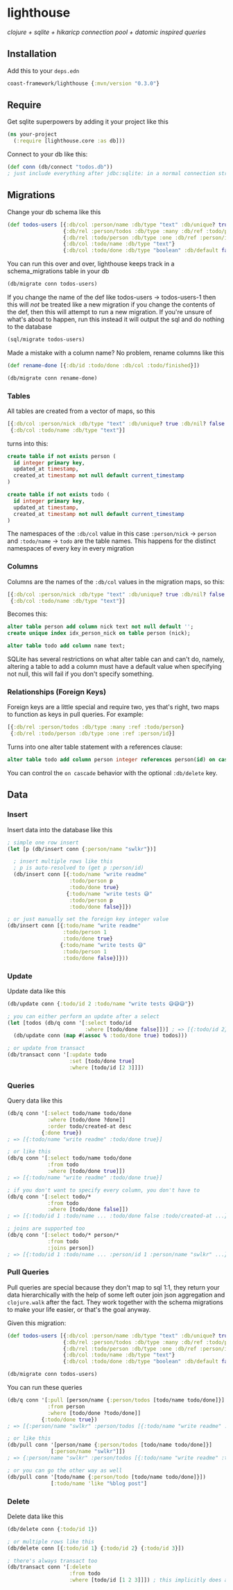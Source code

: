 # lighthouse
_clojure + sqlite + hikaricp connection pool + datomic inspired queries_

## Installation

Add this to your `deps.edn`

```clojure
coast-framework/lighthouse {:mvn/version "0.3.0"}
```

## Require

Get sqlite superpowers by adding it your project like this

```clojure
(ns your-project
  (:require [lighthouse.core :as db]))
```

Connect to your db like this:

```clojure
(def conn (db/connect "todos.db"))
; just include everything after jdbc:sqlite: in a normal connection string
```

## Migrations

Change your db schema like this

```clojure
(def todos-users [{:db/col :person/name :db/type "text" :db/unique? true :db/nil? false}
                  {:db/rel :person/todos :db/type :many :db/ref :todo/person}
                  {:db/rel :todo/person :db/type :one :db/ref :person/id}
                  {:db/col :todo/name :db/type "text"}
                  {:db/col :todo/done :db/type "boolean" :db/default false :db/nil? false}])
```

You can run this over and over, lighthouse keeps track in a schema_migrations table in your db

```clojure
(db/migrate conn todos-users)
```

If you change the name of the def like todos-users -> todos-users-1
then this will *not* be treated like a new migration
if you change the contents of the def, then this will attempt to run a
new migration. If you're unsure of what's about to happen, run this instead it will output the sql and do nothing to the database

```clojure
(sql/migrate todos-users)
```

Made a mistake with a column name? No problem, rename columns like this

```clojure
(def rename-done [{:db/id :todo/done :db/col :todo/finished}])

(db/migrate conn rename-done)
```

### Tables

All tables are created from a vector of maps, so this

```clojure
[{:db/col :person/nick :db/type "text" :db/unique? true :db/nil? false :db/default "''"}
 {:db/col :todo/name :db/type "text"}]
```

turns into this:

```sql
create table if not exists person (
  id integer primary key,
  updated_at timestamp,
  created_at timestamp not null default current_timestamp
)

create table if not exists todo (
  id integer primary key,
  updated_at timestamp,
  created_at timestamp not null default current_timestamp
)
```

The namespaces of the `:db/col` value in this case `:person/nick` -> `person` and `:todo/name` -> `todo` are the table names. This happens for the distinct namespaces of every key in every migration

### Columns

Columns are the names of the `:db/col` values in the migration maps, so this:

```clojure
[{:db/col :person/nick :db/type "text" :db/unique? true :db/nil? false :db/default "''"}
 {:db/col :todo/name :db/type "text"}]
```

Becomes this:

```sql
alter table person add column nick text not null default '';
create unique index idx_person_nick on table person (nick);

alter table todo add column name text;
```

SQLite has several restrictions on what alter table can and can't do, namely, altering a table to add a column must have a default value when specifying not null, this will fail if you don't specify something.

### Relationships (Foreign Keys)

Foreign keys are a little special and require two, yes that's right, two maps to function as keys in pull queries. For example:

```clojure
[{:db/rel :person/todos :db/type :many :ref :todo/person}
 {:db/rel :todo/person :db/type :one :ref :person/id}]
```

Turns into one alter table statement with a references clause:

```sql
alter table todo add column person integer references person(id) on cascade delete;
```

You can control the `on cascade` behavior with the optional `:db/delete` key.

## Data

### Insert

Insert data into the database like this

```clojure
; simple one row insert
(let [p (db/insert conn {:person/name "swlkr"})]

  ; insert multiple rows like this
  ; p is auto-resolved to (get p :person/id)
  (db/insert conn [{:todo/name "write readme"
                    :todo/person p
                    :todo/done true}
                   {:todo/name "write tests 😅"
                    :todo/person p
                    :todo/done false}]})

; or just manually set the foreign key integer value
(db/insert conn [{:todo/name "write readme"
                  :todo/person 1
                  :todo/done true}
                 {:todo/name "write tests 😅"
                  :todo/person 1
                  :todo/done false}]}))
```

### Update

Update data like this

```clojure
(db/update conn {:todo/id 2 :todo/name "write tests 😅😅😅"})

; you can either perform an update after a select
(let [todos (db/q conn '[:select todo/id
                         :where [todo/done false]])] ; => [{:todo/id 2} {:todo/id 3}]
  (db/update conn (map #(assoc % :todo/done true) todos)))

; or update from transact
(db/transact conn '[:update todo
                    :set [todo/done true]
                    :where [todo/id [2 3]]])
```

### Queries

Query data like this

```clojure
(db/q conn '[:select todo/name todo/done
             :where [todo/done ?done]]
             :order todo/created-at desc
           {:done true})
; => [{:todo/name "write readme" :todo/done true}]

; or like this
(db/q conn '[:select todo/name todo/done
             :from todo
             :where [todo/done true]])
; => [{:todo/name "write readme" :todo/done true}]

; if you don't want to specify every column, you don't have to
(db/q conn '[:select todo/*
             :from todo
             :where [todo/done false]])
; => [{:todo/id 1 :todo/name ... :todo/done false :todo/created-at ...}]

; joins are supported too
(db/q conn '[:select todo/* person/*
             :from todo
             :joins person])
; => [{:todo/id 1 :todo/name ... :person/id 1 :person/name "swlkr" ...}]
```

### Pull Queries

Pull queries are special because they don't map to sql 1:1, they return your data hierarchically with the help of some left outer join json aggregation and `clojure.walk` after the fact. They work together with the schema migrations to make your life easier, or that's the goal anyway.

Given this migration:

```clojure
(def todos-users [{:db/col :person/name :db/type "text" :db/unique? true :db/nil? false}
                  {:db/rel :person/todos :db/type :many :db/ref :todo/person}
                  {:db/rel :todo/person :db/type :one :db/ref :person/id}
                  {:db/col :todo/name :db/type "text"}
                  {:db/col :todo/done :db/type "boolean" :db/default false :db/nil? false}])

(db/migrate conn todos-users)
```

You can run these queries

```clojure
(db/q conn '[:pull [person/name {:person/todos [todo/name todo/done]}]
             :from person
             :where [todo/done ?todo/done]]
           {:todo/done true})
; => [{:person/name "swlkr" :person/todos [{:todo/name "write readme" :todo/done true}]}]

; or like this
(db/pull conn '[person/name {:person/todos [todo/name todo/done]}]
              [:person/name "swlkr"]])
; => {:person/name "swlkr" :person/todos [{:todo/name "write readme" :todo/done true}]}

; or you can go the other way as well
(db/pull conn '[todo/name {:person/todo [todo/name todo/done]}])
              [:todo/name 'like "%blog post"]
```

### Delete

Delete data like this

```clojure
(db/delete conn {:todo/id 1})

; or multiple rows like this
(db/delete conn [{:todo/id 1} {:todo/id 2} {:todo/id 3}])

; there's always transact too
(db/transact conn '[:delete
                    :from todo
                    :where [todo/id [1 2 3]]]) ; this implicitly does an in query
```
